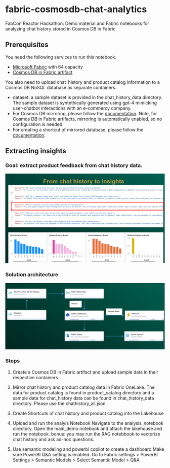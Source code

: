 # fabric-cosmosdb-chat-analytics
FabCon Reactor Hackathon: Demo material and Fabric notebooks for analyzing chat history stored in Cosmos DB in Fabric


## Prerequisites

You need the following services to run this notebook.

- [Microsoft Fabric](https://aka.ms/fabric/getting-started) with 64 capacity
- [Cosmos DB in Fabric artifact](https://learn.microsoft.com/fabric/database/cosmos-db/quickstart-portal)

You also need to upload chat_history and product catalog information to a Cosmos DB NoSQL database as separate containers. 
- dataset: a sample dataset is provided in the chat_history_data directory. The sample dataset is syntethically generated using gpt-4 mimicking user-chatbot interactions with an e-commercy company. 
- For Cosmos DB mirroring, please follow the [documentation](https://learn.microsoft.com/fabric/database/cosmos-db/mirror-onelake). Note, for Cosmos DB in Fabric artifacts, mirroring is automatically enabled, so no configuration is needed.
- For creating a shortcut of mirrored database, please follow the [documentation](https://learn.microsoft.com/fabric/database/cosmos-db/how-to-access-data-lakehouse).


## Extracting insights

### Goal: extract product feedback from chat history data. 

<img src ='images/From chat history to insight.png' alt="drawing" width = "700"/>

### Solution architecture
<img src ='images/Solution_Architecture.png' alt="drawing" width = "700"/>


### Steps
1) Create a Cosmos DB in Fabric artifact and upload sample data in their respective containers

2) Mirror chat history and product catalog data in Fabric OneLake. 
The data for product catalog is found in product_catalog directory and a sample data for chat_history data can be found in chat_history_data directory. Please use the chathistory_all.json. 

3) Create Shortcuts of chat history and product catalog into the Lakehouse

4) Upload and run the analyis Notebook
Navigate to the analysis_notebook directory.
Open the main_demo notebook and attach the lakehouse and run the notebook.
bonus: you may run the RAG notebbook to vectorize chat history and ask ad-hoc questions.

5) Use semantic modeling and powerbi copilot to create a dashboard
Make sure PowerBI Q&A setting is enabled. Go to Fabric settings > PowerBI Settings > Semantic Models > Select Semantic Model > Q&A
